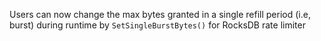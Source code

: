 Users can now change the max bytes granted in a single refill period (i.e, burst) during runtime by `SetSingleBurstBytes()` for RocksDB rate limiter

